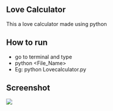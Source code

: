 ## Love Calculator

This a love calculator made using python

## How to run

- go to terminal and type
- python <File_Name>
- Eg: python Lovecalculator.py

## Screenshot
<img src="https://github.com/aakashx58/love_calculator/assets/106716824/f757ca77-0594-45c8-876b-9dd1df3174c1">

